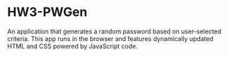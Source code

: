 # HW3-PWGen

An application that generates a random password based on user-selected criteria. This app runs in the browser and features dynamically updated HTML and CSS powered by JavaScript code.